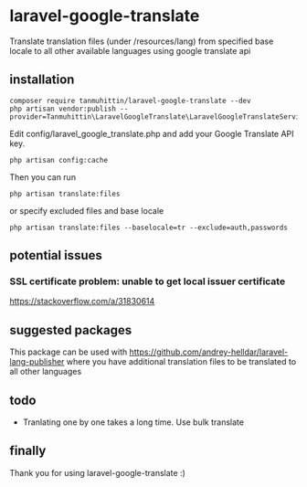 # laravel-google-translate
Translate translation files (under /resources/lang) from specified base locale to all other available languages using google translate api

## installation
```console
composer require tanmuhittin/laravel-google-translate --dev
php artisan vendor:publish --provider=Tanmuhittin\LaravelGoogleTranslate\LaravelGoogleTranslateServiceProvider
```

Edit config/laravel_google_translate.php and add your Google Translate API key.

```console
php artisan config:cache
```

Then you can run

```console
php artisan translate:files
```
or specify excluded files and base locale
```console
php artisan translate:files --baselocale=tr --exclude=auth,passwords
```
## potential issues

### SSL certificate problem: unable to get local issuer certificate
https://stackoverflow.com/a/31830614

## suggested packages
This package can be used with https://github.com/andrey-helldar/laravel-lang-publisher where you have additional translation files to be translated to all other languages

## todo
* Tranlating one by one takes a long time. Use bulk translate

## finally
Thank you for using laravel-google-translate :)
